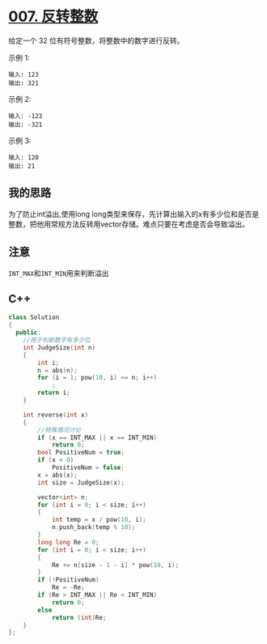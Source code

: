 # [007. 反转整数](https://leetcode-cn.com/problems/reverse-integer/description/)

给定一个 32 位有符号整数，将整数中的数字进行反转。

示例 1:

```code
输入: 123
输出: 321
```

 示例 2:

 ```code
输入: -123
输出: -321
```

示例 3:

```code
输入: 120
输出: 21
```

## 我的思路

为了防止int溢出,使用long long类型来保存，先计算出输入的x有多少位和是否是整数，把他用常规方法反转用vector存储。难点只要在考虑是否会导致溢出。

## 注意

`INT_MAX`和`INT_MIN`用来判断溢出

## C++

```cpp
class Solution
{
  public:
    //用于判断数字有多少位
    int JudgeSize(int n)
    {
        int i;
        n = abs(n);
        for (i = 1; pow(10, i) <= n; i++)
            ;
        return i;
    }

    int reverse(int x)
    {
        //特殊情况讨论
        if (x == INT_MAX || x == INT_MIN)
            return 0;
        bool PositiveNum = true;
        if (x < 0)
            PositiveNum = false;
        x = abs(x);
        int size = JudgeSize(x);

        vector<int> n;
        for (int i = 0; i < size; i++)
        {
            int temp = x / pow(10, i);
            n.push_back(temp % 10);
        }
        long long Re = 0;
        for (int i = 0; i < size; i++)
        {
            Re += n[size - 1 - i] * pow(10, i);
        }
        if (!PositiveNum)
            Re = -Re;
        if (Re > INT_MAX || Re < INT_MIN)
            return 0;
        else
            return (int)Re;
    }
};
```